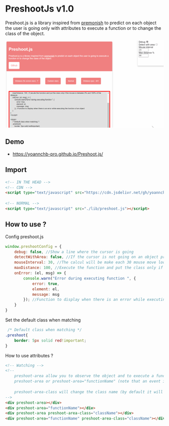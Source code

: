 # PreshootJs v1.0

Preshoot.js is a library inspired from <a href="https://mathisonian.github.io/premonish">premonish</a> to predict on each object the user is going only with attributes to execute a function or to change the class of the object.

<img alt="preshoot.gif" src="./assets/preshoot.gif">

## Demo
- https://yoannchb-pro.github.io/Preshoot.js/

## Import
```html
<!-- IN THE HEAD -->
<!-- CDN -->
<script type="text/javascript" src="https://cdn.jsdelivr.net/gh/yoannchb-pro/Preshoot.js@latest/lib/preshoot.js"></script>

<!-- NORMAL -->
<script type="text/javascript" src="./lib/preshoot.js"></script>
```

## How to use ?
Config preshoot.js
```js
window.preshootConfig = {
    debug: false, //Show a line where the cursor is going
    detectWithArea: false, //If the cursor is not going on an object preshoot.js will detect the closer object
    mouseInterval: 30, //The calcul will be make each 30 mouse move loop
    maxDistance: 100, //Execute the function and put the class only if the mouse is between 0% and 100% of the distance
    onError: (el, msg) => {
        console.warn("Error during executing function ", {
            error: true,
            element: el,
            message: msg
        }); //Function to display when there is an error while executing the function of an object
    }
}
```
Set the default class when matching
```css
 /* Default class when matching */
.preshoot{
    border: 5px solid red!important;
}
```
How to use attributes ?
```html
<!-- Watching -->
<!--
    preshoot-area allow you to observe the object and to execute a function if there is a match
    preshoot-area or preshoot-area="functionName" (note that an event is returned with dome informations)

    preshoot-area-class will change the class name (by default it will put .preshoot)
-->
<div preshoot-area></div>
<div preshoot-area="functionName"></div>
<div preshoot-area preshoot-area-class="className"></div>
<div preshoot-area="functionName" preshoot-area-class="className"></div>
```
